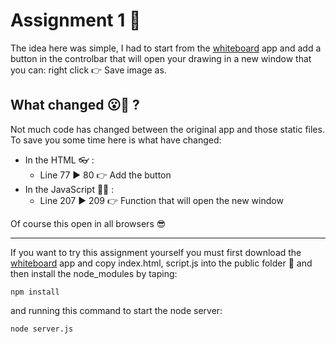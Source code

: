 # Assignment 1 💾

The idea here was simple, I had to start from the [whiteboard](https://github.com/Tnemlec/Whiteboard) app and add a button in the controlbar that will open your drawing in a new window that you can: right click 👉 Save image as.

## What changed 😮🤔 ?

Not much code has changed between the original app and those static files.
To save you some time here is what have changed:
 - In the HTML 👓 :
   - Line 77 ▶ 80 👉 Add the button
 - In the JavaScript 👨‍💻 :
   - Line 207 ▶ 209 👉 Function that will open the new window

Of course this open in all browsers 😎

--- 

If you want to try this assignment yourself you must first download the [whiteboard](https://github.com/Tnemlec/Whiteboard) app and copy index.html, script.js into the public folder 📂 and then install the node_modules by taping:
    
    npm install

and running this command to start the node server:

    node server.js